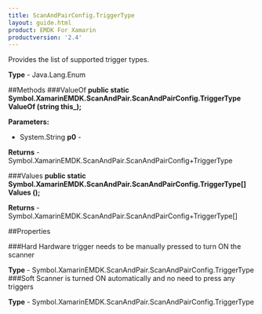 ```yaml
---
title: ScanAndPairConfig.TriggerType
layout: guide.html 
product: EMDK For Xamarin 
productversion: '2.4' 
---
```

Provides the list of supported trigger types.

**Type** - Java.Lang.Enum

##Methods
###ValueOf
**public static Symbol.XamarinEMDK.ScanAndPair.ScanAndPairConfig.TriggerType ValueOf (string this_);**


        

**Parameters:** 

* System.String **p0** - 

**Returns** - Symbol.XamarinEMDK.ScanAndPair.ScanAndPairConfig+TriggerType

###Values
**public static Symbol.XamarinEMDK.ScanAndPair.ScanAndPairConfig.TriggerType[] Values ();**


        


**Returns** - Symbol.XamarinEMDK.ScanAndPair.ScanAndPairConfig+TriggerType[]

##Properties

###Hard
Hardware trigger needs to be manually pressed to turn ON the scanner

**Type** - Symbol.XamarinEMDK.ScanAndPair.ScanAndPairConfig.TriggerType
###Soft
Scanner is turned ON automatically and no need to press any triggers

**Type** - Symbol.XamarinEMDK.ScanAndPair.ScanAndPairConfig.TriggerType


